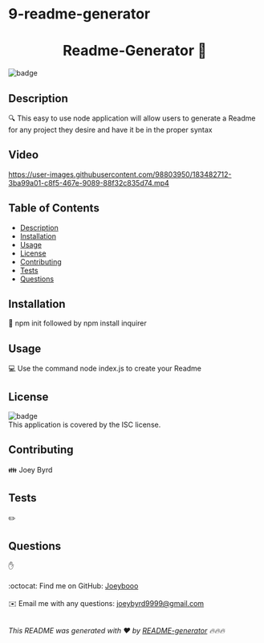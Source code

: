 # 9-readme-generator
<h1 align="center">Readme-Generator 👋</h1>
  
![badge](https://img.shields.io/badge/license-ISC-brightgreen)<br />

## Description
🔍 This easy to use node application will allow users to generate a Readme for any project they desire and have it be in the proper syntax

## Video


https://user-images.githubusercontent.com/98803950/183482712-3ba99a01-c8f5-467e-9089-88f32c835d74.mp4


## Table of Contents
- [Description](#description)
- [Installation](#installation)
- [Usage](#usage)
- [License](#license)
- [Contributing](#contributing)
- [Tests](#tests)
- [Questions](#questions)

## Installation
💾 npm init followed by npm install inquirer

## Usage
💻 Use the command node index.js to create your Readme

## License
![badge](https://img.shields.io/badge/license-ISC-brightgreen)
<br />
This application is covered by the ISC license. 

## Contributing
👪 Joey Byrd

## Tests
✏️ 

## Questions
✋ <br />
<br />
:octocat: Find me on GitHub: [Joeybooo](https://github.com/Joeybooo)<br />
<br />
✉️ Email me with any questions: joeybyrd9999@gmail.com<br /><br />

_This README was generated with ❤️ by [README-generator](https://github.com/jpd61/README-generator) 🔥🔥🔥_
    
